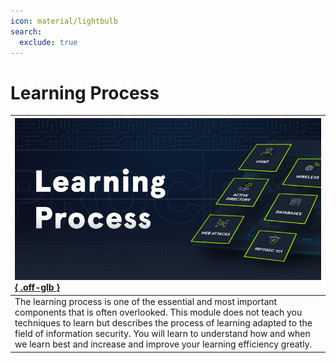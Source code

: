 ```yaml
---
icon: material/lightbulb
search:
  exclude: true
---
```


# Learning Process

| [![](assets/logo.png){ .off-glb }](https://academy.hackthebox.com/course/preview/learning-process) |
|:---|
| The learning process is one of the essential and most important components that is often overlooked. This module does not teach you techniques to learn but describes the process of learning adapted to the field of information security. You will learn to understand how and when we learn best and increase and improve your learning efficiency greatly. |
